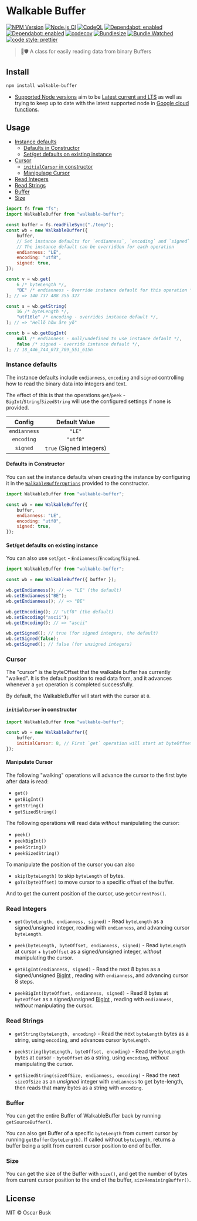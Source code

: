 # Walkable Buffer

[![NPM Version](https://img.shields.io/npm/v/walkable-buffer)](https://www.npmjs.com/package/walkable-buffer)
[![Node.js CI](https://github.com/oBusk/walkable-buffer/workflows/Node.js%20CI/badge.svg)](https://github.com/oBusk/walkable-buffer/actions?query=workflow%3A%22Node.js+CI%22)
[![CodeQL](https://github.com/oBusk/walkable-buffer/workflows/CodeQL/badge.svg)](https://github.com/oBusk/walkable-buffer/actions?query=workflow%3ACodeQL)
[![Dependabot: enabled](https://badgen.net/badge/dependabot/enabled/green?icon=dependabot)](https://github.com/oBusk/walkable-buffer/network/updates)
[![Dependabot: enabled](https://badgen.net/badge/dependabot/enabled/green?icon=dependabot)](https://github.com/oBusk/walkable-buffer/network/updates)
[![codecov](https://codecov.io/gh/oBusk/walkable-buffer/branch/master/graph/badge.svg)](https://codecov.io/gh/oBusk/walkable-buffer)
[![Bundlesize](https://img.shields.io/bundlephobia/minzip/walkable-buffer)](https://bundlephobia.com/result?p=walkable-buffer)
[![Bundle Watched](https://img.shields.io/badge/bundle-watched-blue.svg)](https://bundlewatch.io)
[![code style: prettier](https://img.shields.io/badge/code_style-prettier-ff69b4.svg)](https://github.com/prettier/prettier)

> 🚶🛡️ A class for easily reading data from binary Buffers

## Install

```bash
npm install walkable-buffer
```

-   [Supported Node versions](./package.json#L20) aim to be
    [Latest current and LTS](https://nodejs.org/en/download/releases/) as well as trying to keep up to date
    with the latest supported node in
    [Google cloud functions](https://cloud.google.com/functions/docs/concepts/nodejs-runtime).

## Usage

-   [Instance defaults](#instance-defaults)
    -   [Defaults in Constructor](#defaults-in-constructor)
    -   [Set/get defaults on existing instance](#setget-defaults-on-existing-instance)
-   [Cursor](#cursor)
    -   [`initialCursor` in constructor](#initialcursor-in-constructor)
    -   [Manipulage Cursor](#manipulate-cursor)
-   [Read Integers](#read-integers)
-   [Read Strings](#read-strings)
-   [Buffer](#buffer)
-   [Size](#size)

```js
import fs from "fs";
import WalkableBuffer from "walkable-buffer";

const buffer = fs.readFileSync("./temp");
const wb = new WalkableBuffer({
    buffer,
    // Set instance defaults for `endianness`, `encoding` and `signed`
    // The instance default can be overridden for each operation
    endianness: "LE",
    encoding: "utf8",
    signed: true,
});

const v = wb.get(
    6 /* byteLength */,
    "BE" /* endianness - Override instance default for this operation */,
); // => 140 737 488 355 327

const s = wb.getString(
    16 /* byteLength */,
    "utf16le" /* encoding - overrides instance default */,
); // => "Hellö höw åre yö"

const b = wb.getBigInt(
    null /* endianness - null/undefined to use instance default */,
    false /* signed - override isntance default */,
); // 18_446_744_073_709_551_615n
```

### Instance defaults

The instance defaults include `endianness`, `encoding` and `signed` controlling how to read the binary
data into integers and text.

The effect of this is that the operations `get`/`peek` - `BigInt`/`String`/`SizedString` will use the
configured settings if none is provided.

|    Config    |      Default Value       |
| :----------: | :----------------------: |
| `endianness` |          `"LE"`          |
|  `encoding`  |         `"utf8"`         |
|   `signed`   | `true` (Signed integers) |

#### Defaults in Constructor

You can set the instance defaults when creating the instance by configuring it in the
[`WalkableBufferOptions`](src/WalkableBufferOptions.ts) provided to the constructor.

```js
import WalkableBuffer from "walkable-buffer";

const wb = new WalkableBuffer({
    buffer,
    endianness: "LE",
    encoding: "utf8",
    signed: true,
});
```

#### Set/get defaults on existing instance

You can also use `set`/`get` - `Endianness`/`Encoding`/`Signed`.

```js
import WalkableBuffer from "walkable-buffer";

const wb = new WalkableBuffer({ buffer });

wb.getEndianness(); // => "LE" (the default)
wb.setEndianness("BE");
wb.getEndianness(); // => "BE"

wb.getEncoding(); // "utf8" (the default)
wb.setEncoding("ascii");
wb.getEncoding(); // => "ascii"

wb.getSigned(); // true (for signed integers, the default)
wb.setSigned(false);
wb.getSigned(); // false (for unsigned integers)
```

### Cursor

The "cursor" is the byteOffset that the walkable buffer has currently "walked". It is the default
position to read data from, and it advances whenever a `get` operation is completed successfully.

By default, the WalkableBuffer will start with the cursor at `0`.

#### `initialCursor` in constructor

```js
import WalkableBuffer from "walkable-buffer";

const wb = new WalkableBuffer({
    buffer,
    initialCursor: 8, // First `get` operation will start at byteOffset 8
});
```

#### Manipulate Cursor

The following "walking" operations will advance the cursor to the first byte after data is read:

-   `get()`
-   `getBigInt()`
-   `getString()`
-   `getSizedString()`

The following operations will read data _without_ manipulating the cursor:

-   `peek()`
-   `peekBigInt()`
-   `peekString()`
-   `peekSizedString()`

To manipulate the position of the cursor you can also

-   `skip(byteLength)` to skip `byteLength` of bytes.
-   `goTo(byteOffset)` to move cursor to a specific offset of the buffer.

And to get the current position of the cursor, use `getCurrentPos()`.

### Read Integers

-   `get(byteLength, endianness, signed)` - Read `byteLength` as a signed/unsigned integer,
    reading with `endianness`, and advancing cursor `byteLength`.

-   `peek(byteLength, byteOffset, endianness, signed)` - Read `byteLength` at cursor + `byteOffset` as a
    signed/unsigned integer, _without_ manipulating the cursor.

-   `getBigInt(endianness, signed)` - Read the next 8 bytes as a signed/unsigned
    [BigInt](https://developer.mozilla.org/en-US/docs/Web/JavaScript/Reference/Global_Objects/BigInt)
    , reading with `endianness`, and advancing cursor 8 steps.

-   `peekBigInt(byteOffset, endianness, signed)` - Read 8 bytes at `byteOffset` as a signed/unsigned
    [BigInt](https://developer.mozilla.org/en-US/docs/Web/JavaScript/Reference/Global_Objects/BigInt)
    , reading with `endianness`, _without_ manipulating the cursor.

### Read Strings

-   `getString(byteLength, encoding)` - Read the next `byteLength` bytes as a string, using `encoding`,
    and advances cursor `byteLength`.

-   `peekString(byteLength, byteOffset, encoding)` - Read the `byteLength` bytes at
    cursor - `byteOffset` as a string, using `encoding`, _without_ manipulating the cursor.

-   `getSizedString(sizeOfSize, endianness, encoding)` - Read the next `sizeOfSize` as an _unsigned_
    integer with `endianness` to get byte-length, then reads that many bytes as a string with `encoding`.

### Buffer

You can get the entire Buffer of WalkableBuffer back by running `getSourceBuffer()`.

You can also get Buffer of a specific `byteLength` from current cursor by running
`getBuffer(byteLength)`. If called without `byteLength`, returns a buffer being a split from
current cursor position to end of buffer.

### Size

You can get the size of the Buffer with `size()`, and get the number of bytes from current cursor
position to the end of the buffer, `sizeRemainingBuffer()`.

## License

MIT © Oscar Busk
